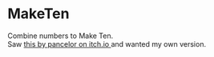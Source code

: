 # MakeTen


Combine numbers to Make Ten.<br/>
Saw [this by pancelor on itch.io ](https://pancelor.itch.io/make-ten) and wanted my own version. <br/>


